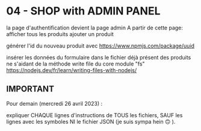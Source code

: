 # 04 - SHOP with ADMIN PANEL

la page d'authentification devient la page admin
A partir de cette page:
afficher tous les produits
ajouter un produit

générer l'id du nouveau produit avec https://www.npmjs.com/package/uuid

insérer les données du formulaire dans le fichier déjà présent des produits ne s'aidant de la méthode write file du core module "fs" https://nodejs.dev/fr/learn/writing-files-with-nodejs/

## IMPORTANT

Pour demain (mercredi 26 avril 2023) :

expliquer CHAQUE lignes d'instructions de TOUS les fichiers, SAUF les lignes avec les symboles NI le fichier JSON (je suis sympa hein 🙃 ). 
